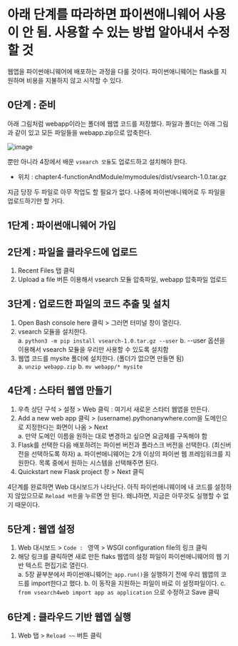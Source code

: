 # 아래 단계를 따라하면 파이썬애니웨어 사용이 안 됨. 사용할 수 있는 방법 알아내서 수정할 것

웹앱을 파이썬애니웨어에 배포하는 과정을 다룰 것이다. 파이썬애니웨어는 flask를 지원하며 비용을 지불하지 않고 시작할 수 있다. 

## 0단계 : 준비 

아래 그림처럼 webapp이라는 폴더에 웹앱 코드를 저장했다. 파일과 폴더는 아래 그림과 같이 있고 모든 파일들을 webapp.zip으로 압축한다. 

![image](https://github.com/sjHong645/head-first-python/assets/64796257/89a5f0ef-069d-47a6-b102-fd687746b7dd)

뿐만 아니라 4장에서 배운 `vsearch 모듈`도 업로드하고 설치해야 한다. 
- 위치 : chapter4-functionAndModule/mymodules/dist/vsearch-1.0.tar.gz

지금 당장 두 파일로 아무 작업도 할 필요가 없다. 나중에 파이썬애니웨어로 두 파일을 업로드하기만 할 거다. 

## 1단계 : 파이썬애니웨어 가입 

## 2단계 : 파일을 클라우드에 업로드 

1. Recent Files 탭 클릭
2. Upload a file 버튼 이용해서 vsearch 모듈 압축파일, webapp 압축파일 업로드

## 3단계 : 업로드한 파일의 코드 추출 및 설치 

1. Open Bash console here 클릭 > 그러면 터미널 창이 열린다. 
2. vsearch 모듈을 설치한다.  
   a. `python3 -m pip install vsearch-1.0.tar.gz --user`
   b. --user 옵션을 이용해서 vsearch 모듈을 우리만 사용할 수 있도록 설치함
3. 웹앱 코드를 mysite 폴더에 설치한다. (폴더가 없으면 만들면 됨)  
   a. `unzip webapp.zip`
   b. `mv webapp/* mysite`

## 4단계 : 스타터 웹앱 만들기 

1. 우측 상단 구석 > 설정 > Web 클릭 : 여기서 새로운 스타터 웹앱을 만든다.
2. Add a new web app 클릭 > (username).pythonanywhere.com을 도메인으로 지정한다는 화면이 나옴 > Next  
   a. 만약 도메인 이름을 원하는 대로 변경하고 싶으면 요금제를 구독해야 함
3. Flask를 선택한 다음 배포하려는 파이썬 버전과 플라스크 버전을 선택한다. (최신버전을 선택하도록 하자)
   a. 파이썬애니웨어는 2개 이상의 파이썬 웹 프레임워크를 지원한다. 목록 중에서 원하는 시스템을 선택해주면 된다.
4. Quickstart new Flask project 창 > Next 클릭

4단계를 완료하면 Web 대시보드가 나타난다. 아직 파이썬애니웨이에 내 코드를 설정하지 않았으므로 `Reload 버튼`을 누르면 안 된다. 왜냐하면, 지금은 아무것도 실행할 수 없기 때문이다. 

## 5단계 : 웹앱 설정 

1. Web 대시보드 > `Code : ` 영역 > WSGI configuration file의 링크 클릭
2. 해당 링크를 클릭하면 새로 만든 flaks 웹앱의 설정 파일이 파이썬애니웨어의 웹 기반 텍스트 편집기로 열린다.  
   a. 5장 끝부분에서 파이썬애니웨어는 `app.run()`을 실행하기 전에 우리 웹앱의 코드를 import한다고 했다.
   b. 이 동작을 지원하는 파일이 바로 이 설정파일이다.
   c. `from vsearch4web import app as application` 으로 수정하고 Save 클릭 

## 6단계 : 클라우드 기반 웹앱 실행 

1. Web 탭 > `Reload ~~` 버튼 클릭 

